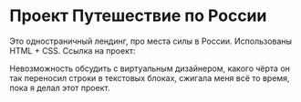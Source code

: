 # Проект **Путешествие по России**

Это одностраничный лендинг, про места силы в России.
Использованы HTML + CSS.
Ссылка на проект:

Невозможность обсудить с виртуальным дизайнером, какого чёрта он так переносил строки в текстовых блоках, сжигала меня всё то время, пока я делал этот проект.

